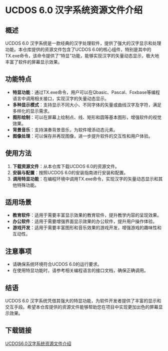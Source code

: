 # UCDOS 6.0 汉字系统资源文件介绍

## 概述

UCDOS 6.0 汉字系统是一款经典的汉字处理软件，提供了强大的汉字显示和处理功能。本仓库提供的资源文件包含了UCDOS 6.0的核心组件，特别是其中的TX.exe命令，该命令提供了“特显”功能，能够实现汉字的矢量动态显示，极大地丰富了软件的屏幕显示效果。

## 功能特点

- **特显功能**：通过TX.exe命令，用户可以在Qbasic、Pascal、Foxbase等编程语言中调用相关接口，实现汉字的矢量动态显示。
- **多种显示模式**：支持显示不同大小、不同字体的矢量或曲线汉字及字符，满足多样化的显示需求。
- **图形绘制**：可以在屏幕上绘制点、线、矩形和圆等基本图形，增强软件的视觉效果。
- **背景音乐**：支持演奏背景音乐，为软件增添动态元素。
- **图像处理**：可以保存并再现图像，进一步提升软件的交互性和用户体验。

## 使用方法

1. **下载资源文件**：从本仓库下载UCDOS 6.0的资源文件。
2. **安装与配置**：按照UCDOS 6.0的安装指南进行安装和配置。
3. **调用特显功能**：在编程环境中调用TX.exe命令，实现汉字的矢量动态显示和其他特殊功能。

## 适用场景

- **教育软件**：适用于需要丰富显示效果的教育软件，提升教学内容的呈现效果。
- **办公软件**：适用于需要增强界面显示效果的办公软件，提升用户操作体验。
- **游戏开发**：适用于需要丰富图形和音乐效果的游戏开发，增强游戏的趣味性和互动性。

## 注意事项

- 请确保系统环境符合UCDOS 6.0的运行要求。
- 在使用特显功能时，请参考相关编程语言的接口文档，确保正确调用。

## 结语

UCDOS 6.0 汉字系统凭借其强大的特显功能，为软件开发者提供了丰富的显示和交互手段。希望本仓库提供的资源文件能够帮助您在项目中实现更加出色的屏幕显示效果。

## 下载链接

[UCDOS6.0汉字系统资源文件介绍](https://pan.quark.cn/s/7a0ff619793e)